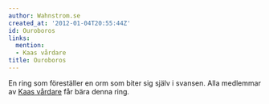 ```yaml
---
author: Wahnstrom.se
created_at: '2012-01-04T20:55:44Z'
id: Ouroboros
links:
  mention:
  - Kaas vårdare
title: Ouroboros
---
```


En ring som föreställer en orm som biter sig själv i svansen. Alla medlemmar av [Kaas vårdare] får
bära denna ring.

  [Kaas vårdare]: Kaas_vårdare
